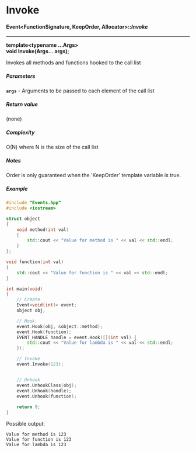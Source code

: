 # Invoke
#### Event<FunctionSignature, KeepOrder, Allocator>::___Invoke___

-----

__template<typename ...Args>   
  void Invoke(Args... args);__

Invokes all methods and functions hooked to the call list  

##### Parameters
__`args`__ - Arguments to be passed to each element of the call list

##### Return value
(none)

##### Complexity
O(N) where N is the size of the call list

##### Notes
Order is only guaranteed when the 'KeepOrder' template variable is true.

##### Example
```c++
#include "Events.hpp"
#include <iostream>

struct object
{
    void method(int val)
    {
        std::cout << "Value for method is " << val << std::endl;
    }
};

void function(int val)
{
    std::cout << "Value for function is " << val << std::endl;
}

int main(void)
{
    // Create
    Event<void(int)> event;
    object obj;

    // Hook
    event.Hook(obj, &object::method);
    event.Hook(function);
    EVENT_HANDLE handle = event.Hook([](int val) {
        std::cout << "Value for lambda is " << val << std::endl;
    });

    // Invoke
    event.Invoke(123);


    // Unhook
    event.UnhookClass(obj);
    event.Unhook(handle);
    event.Unhook(function);
    
    return 0;
}
```

Possible output:

```c++17
Value for method is 123
Value for function is 123
Value for lambda is 123
```